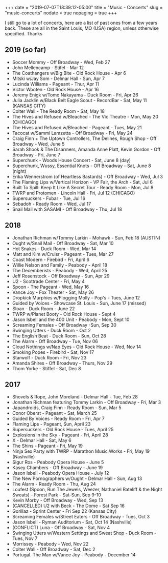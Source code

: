 +++
date = "2019-07-07T18:39:12-05:00"
title = "Music - Concerts"
slug = "music-concerts"
nodate = true
nopaging = true
+++

I still go to a lot of concerts, here are a list of past ones from a few years back. These are all in the Saint Louis, MO (USA) region, unless otherwise specified. Thanks

## 2019 (so far)

* Soccer Mommy - Off Broadway - Wed, Feb 27
* John Mellencamp - Stifel - Mar 12
* The Coathangers w/Big Bite - Old Rock House - Apr 6
* Mitski w/Jay Som - Delmar Hall - Sun, Apr 7
* Lucinda Williams - Pageant - Thur, Apr 11
* Victor Wooten - Old Rock House - Apr 16
* Jeremy Enigk w/Tomo Nakayama - Duck Room - Fri, Apr 26
* Julia Jacklin w/Black Belt Eagle Scout - RecordBar - Sat, May 11 (KANSAS CITY)
* Colter Wall - The Ready Room - Sat, May 18
* The Hives and Refused w/Bleached - The Vic Theatre - Mon, May 20 (CHICAGO)
* The Hives and Refused w/Bleached - Pageant - Tues, May 21
* Tacocat w/Sammi Lamzetta - Off Broadway - Fri, May 24
* Craig Finn + The Uptown Controllers, The Delines, Rough Shop - Off Broadway - Wed, June 5
* Sarah Shook & The Disarmers, Amanda Anne Platt, Kevin Gordon - Off Broadway - Fri, June 7
* Superchunk - Woods House Concert - Sat, June 8 (day)
* Superchunk, Wussy, Essential Knots - Off Broadway - Sat, June 8 (night)
* Erika Wennerstrom (of Heartless Bastards) - Off Broadway - Wed, Jul 3
* The Flaming Lips w/Vertical Horizon - VP Fair, the Arch - Sat, Jul 6
* Built To Spill: Keep It Like A Secret Tour - Ready Room - Mon, Jul 8
* TWRP and Protomen - Lincoln Hall - Fri, Jul 12 (CHICAGO)
* Supersuckers - Fubar - Tue, Jul 16
* Sebadoh - Ready Room - Wed, Jul 17
* Snail Mail with SASAMI - Off Broadway - Thu, Jul 18

## 2018

* Jonathan Richman w/Tommy Larkin - Mohawk - Sun, Feb 18 (AUSTIN)
* Ought w/Snail Mail - Off Broadway - Sat, Mar 10 
* Hot Snakes - Duck Room - Wed, Mar 14
* Matt and Kim w/Cruisr - Pageant - Tues, Mar 27 
* Coast Modern - Firebird - Fri, April 6
* Willie Nelson and Family - Peabody - April 18
* The Decemberists - Peabody - Wed, April 25
* Jeff Rosenstock - Off Broadway - Sun, Apr 29
* U2 - Scottrade Center - Fri, May 4
* Spoon - The Pageant - Wed, May 16
* Vance Joy - Fox Theater - Sat, May 26
* Dropkick Murphies w/Flogging Molly - Pop's - Tues, June 12
* Guided by Voices - Showcase St. Louis - Sun, June 17 (missed)
* Sloan - Duck Room - June 22
* TWRP w/Planet Booty - Old Rock House - Sept 4
* Jason Isbell and the 400 Unit - Peabody - Mon, Sept 10
* Screaming Females - Off Broadway -Sun, Sep 30
* Swinging Utters - Duck Room - Oct 2
* The English Beat - Duck Room - Sun, Oct 28
* The Alarm -  Off Broadway - Tue, Nov 06
* Cloud Nothings w/Nap Eyes - Old Rock House - Wed, Nov 14
* Smoking Popes - Firebird - Sat, Nov 17
* Starwolf - Duck Room - Fri, Nov 23
* Amanda Shires - Off Broadway - Thurs, Nov 29
* Thom Yorke - Stiffel - Sat, Dec 8

## 2017

* Shovels & Rope, John Moreland - Delmar Hall - Tue, Feb 28
* Jonathan Richman featuring Tommy Larkin - Off Broadway - Fri, Mar 3
* Japandroids, Craig Finn - Ready Room - Sun, Mar 5
* Conor Oberst - Pageant - Sat, March 25
* Guided By Voices - Ready Room - Fri, Apr 7
* Flaming Lips - Pageant, Sun, April 23
* Supersuckers - Old Rock House - Tues, April 25
* Explosions in the Sky - Pageant - Fri, April 28
* X - Delmar Hall - Sat, May 6
* The Shins - Pageant - Fri, May 19
* Ninja Sex Party with TWRP - Marathon Music Works - Fri, May 19 (Nashville)
* Sigur Ros - Peabody Opera House - June 5
* Kasey Chambers - Off Broadway - June 19
* Jason Isbell - Peabody Opera House - July 12
* The New Pornographers w/Ought - Delmar Hall - Sun, Aug 13
* The Alarm - Ready Room - Thu, Aug 24
* Loufest (Spoon, Run The Jewels, Weezer, Nathaniel Rateliff & the Night Sweats) - Forest Park - Sat-Sun, Sep 9-10
* Kevin Morby - Off Broadway - Wed, Sep 13
* (CANCELLED) U2 with Beck - The Dome - Sat Sep 16
* Gorillaz - Sprint Center - Fri Sep 22 (Kansas City)
* Screaming Females w/Street Eaters - Off Broadway - Tues, Oct 3
* Jason Isbell - Ryman Auditorium - Sat, Oct 14 (Nashville)
* (CONFLICT) Luna - Off Broadway - Sat, Nov 4
* Swinging Utters w/Western Settings and Sweat Shop - Duck Room - Tues, Nov 7
* Morrissey - Peabody - Wed, Nov 22
* Colter Wall - Off Broadway - Sat, Dec 2
* Portugal. The Man w/Vance Joy - Peabody - December 14
